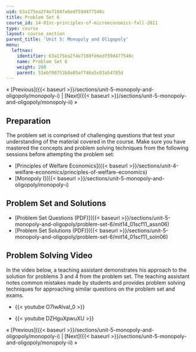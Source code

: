```yaml
---
uid: 63a175ea2f4e7188fe6edf59d477548c
title: Problem Set 6
course_id: 14-01sc-principles-of-microeconomics-fall-2011
type: course
layout: course_section
parent_title: 'Unit 5: Monopoly and Oligopoly'
menu:
  leftnav:
    identifier: 63a175ea2f4e7188fe6edf59d477548c
    name: Problem Set 6
    weight: 280
    parent: 51ebf00753b9a85af746a5c03a54785d
---
```


« [Previous]({{< baseurl >}}/sections/unit-5-monopoly-and-oligopoly/monopoly-i) | [Next]({{< baseurl >}}/sections/unit-5-monopoly-and-oligopoly/monopoly-ii) »

Preparation
-----------

The problem set is comprised of challenging questions that test your understanding of the material covered in the course. Make sure you have mastered the concepts and problem solving techniques from the following sessions before attempting the problem set:

*   [Principles of Welfare Economics]({{< baseurl >}}/sections/unit-4-welfare-economics/principles-of-welfare-economics)
*   [Monopoly I]({{< baseurl >}}/sections/unit-5-monopoly-and-oligopoly/monopoly-i)

Problem Set and Solutions
-------------------------

*   [Problem Set Questions (PDF)]({{< baseurl >}}/sections/unit-5-monopoly-and-oligopoly/problem-set-6/mit14_01scf11_assn06)
*   [Problem Set Solutions (PDF)]({{< baseurl >}}/sections/unit-5-monopoly-and-oligopoly/problem-set-6/mit14_01scf11_soln06)

Problem Solving Video
---------------------

In the video below, a teaching assistant demonstrates his approach to the solution for problems 3 and 4 from the problem set. The teaching assistant notes common mistakes made by students and provides problem solving techniques for approaching similar questions on the problem set and exams.

*   {{< youtube O7IwAlval_0 >}}

*   {{< youtube DZHguXpwuXU >}}

« [Previous]({{< baseurl >}}/sections/unit-5-monopoly-and-oligopoly/monopoly-i) | [Next]({{< baseurl >}}/sections/unit-5-monopoly-and-oligopoly/monopoly-ii) »